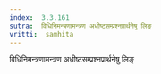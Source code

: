 ```yaml
---
index:  3.3.161
sutra:  विधिनिमन्त्रणामन्त्रण अधीष्टसम्प्रश्नप्रार्थनेषु लिङ्
vritti:  samhita 
---
```


विधिनिमन्त्रणामन्त्रण अधीष्टसम्प्रश्नप्रार्थनेषु लिङ्


